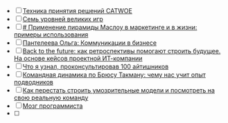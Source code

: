 - [ ] [Техника принятия решений CATWOE](https://trainingtechnology.ru/texnika-prinyatiya-reshenij-catwoe/)
- [ ] [Семь уровней великих игр](https://vc.ru/id661836/995354-sem-urovnei-velikih-igr-ili-spiralnaya-dinamika-kak-sozdat-silnuyu-i-bystruyu-kompaniyu)
- [ ] [# Применение пирамиды Маслоу в маркетинге и в жизни: примеры использования](https://neiros.ru/blog/marketing/piramida-maslou-ee-aktualnost-primenenie-v-marketinge-i-v-zhizni/)
- [ ] [Пантелеева Ольга: Коммуникации в бизнесе](https://panteleevamentor.ru/main)
- [ ] [Back to the future: как ретроспективы помогают строить будущее. На основе кейсов проектной ИТ-компании](https://habr.com/ru/companies/korus_consulting/articles/894968/)
- [ ] [Что я узнал, проконсультировав 100 айтишников](https://habr.com/ru/articles/907104/)
- [ ] [Командная динамика по Брюсу Такману: чему нас учит опыт подводников](https://habr.com/ru/companies/stratoplan/articles/226905/)
- [ ] [Как перестать строить умозрительные модели и посмотреть на свою реальную команду](https://habr.com/ru/companies/netologyru/articles/755202/)
- [ ] [Мозг программиста](https://habr.com/ru/articles/191242/)
- [ ] 
